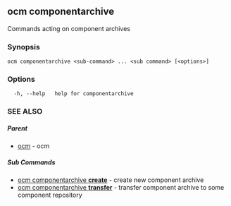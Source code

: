 ## ocm componentarchive

Commands acting on component archives

### Synopsis

```
ocm componentarchive <sub-command> ... <sub command> [<options>]
```

### Options

```
  -h, --help   help for componentarchive
```

### SEE ALSO

##### Parent

* [ocm](ocm.md)	 - ocm


##### Sub Commands

* [ocm componentarchive <b>create</b>](ocm_componentarchive_create.md)	 - create new component archive
* [ocm componentarchive <b>transfer</b>](ocm_componentarchive_transfer.md)	 - transfer component archive to some component repository

